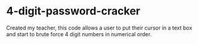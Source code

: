 # 4-digit-password-cracker
Created my teacher,
this code allows a user to put their cursor in a text box and start to brute force 4 digit numbers in numerical order.
